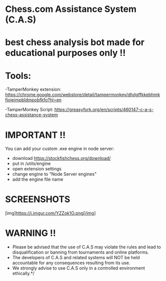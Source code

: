# Chess.com Assistance System (C.A.S)
# best chess analysis bot made for educational purposes only !!


# Tools:
-TamperMonkey extension: https://chrome.google.com/webstore/detail/tampermonkey/dhdgffkkebhmkfjojejmpbldmpobfkfo?hl=en

-TamperMonkey Script: https://greasyfork.org/en/scripts/460147-c-a-s-chess-assistance-system


# IMPORTANT !!
You can add your custom .exe engine in node server:
- download https://stockfishchess.org/download/
- put in /utils/engine
- open extension settings
- change engine to "Node Server engines"
- add the engine file name

# SCREENSHOTS
[img]https://i.imgur.com/YZZok1O.png[/img]

# WARNING !!
- Please be advised that the use of C.A.S may violate the rules and lead to disqualification or banning from tournaments and online platforms.
- The developers of C.A.S and related systems will NOT be held accountable for any consequences resulting from its use.
- We strongly advise to use C.A.S only in a controlled environment ethically.*/

